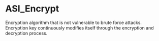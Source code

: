# ASI_Encrypt
Encryption algorithm that is not vulnerable to brute force attacks. Encryption key continuously modifies itself through the encryption and decryption process. 
